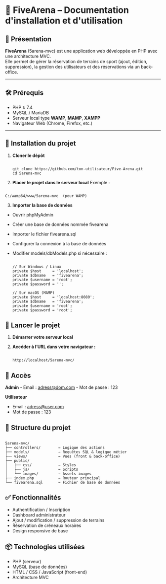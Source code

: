 # 📘 FiveArena – Documentation d'installation et d'utilisation

## 🧾 Présentation

**FiveArena** (5arena-mvc) est une application web développée en PHP avec une architecture MVC.  
Elle permet de gérer la réservation de terrains de sport (ajout, édition, suppression), la gestion des utilisateurs et des réservations via un back-office.

---

## 🛠️ Prérequis

- PHP ≥ 7.4  
- MySQL / MariaDB  
- Serveur local type **WAMP**, **MAMP**, **XAMPP**  
- Navigateur Web (Chrome, Firefox, etc.)

---

## 📂 Installation du projet

1. **Cloner le dépôt**  
   ```
   
   git clone https://github.com/ton-utilisateur/Five-Arena.git
   cd 5arena-mvc

   ```

2. **Placer le projet dans le serveur local**
  Exemple :
  
  ```
  
  C:/wamp64/www/5arena-mvc  (pour WAMP)

  ```
  
3. **Importer la base de données**
  
  - Ouvrir phpMyAdmin
  
  - Créer une base de données nommée fivearena
  
  - Importer le fichier fivearena.sql
  
  - Configurer la connexion à la base de données
  
  - Modifier models/dbModels.php si nécessaire :

    ```
  
    // Sur Windows / Linux
    private $host     = 'localhost';
    private $dbname   = 'fivearena';
    private $username = 'root';
    private $password = '';
    
    // Sur macOS (MAMP)
    private $host     = 'localhost:8080';
    private $dbname   = 'fivearena';
    private $username = 'root';
    private $password = 'root';

    ```

## 🚀 Lancer le projet
  1. **Démarrer votre serveur local**

  2. **Accéder à l’URL dans votre navigateur :**

     ```
     
     http://localhost/5arena-mvc/
     
     ```

## 🔐 Accès
  **Admin**
    - Email : adress@dom.com
    - Mot de passe : 123
  
  **Utilisateur**
  - Email : adress@user.com
  - Mot de passe : 123

## 📁 Structure du projet

  ```
  
  5arena-mvc/
  ├── controllers/        → Logique des actions
  ├── models/             → Requêtes SQL & logique métier
  ├── views/              → Vues (front & back-office)
  ├── public/
  │   ├── css/            → Styles
  │   ├── js/             → Scripts
  │   └── images/         → Assets images
  ├── index.php           → Routeur principal
  └── fivearena.sql       → Fichier de base de données
  
  ```

## ✅ Fonctionnalités
  - Authentification / Inscription
  - Dashboard administrateur
  - Ajout / modification / suppression de terrains
  - Réservation de créneaux horaires
  - Design responsive de base

## 📦 Technologies utilisées
  - PHP (serveur)
  - MySQL (base de données)
  - HTML / CSS / JavaScript (front-end)
  - Architecture MVC
